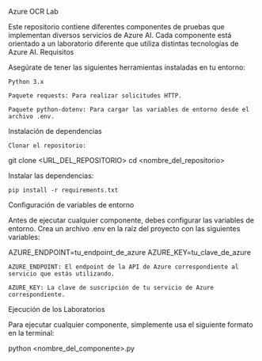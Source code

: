 Azure OCR Lab

Este repositorio contiene diferentes componentes de pruebas que implementan diversos servicios de Azure AI. Cada componente está orientado a un laboratorio diferente que utiliza distintas tecnologías de Azure AI.
Requisitos

Asegúrate de tener las siguientes herramientas instaladas en tu entorno:

    Python 3.x

    Paquete requests: Para realizar solicitudes HTTP.

    Paquete python-dotenv: Para cargar las variables de entorno desde el archivo .env.

Instalación de dependencias

    Clonar el repositorio:

git clone <URL_DEL_REPOSITORIO>
cd <nombre_del_repositorio>

Instalar las dependencias:

    pip install -r requirements.txt

Configuración de variables de entorno

Antes de ejecutar cualquier componente, debes configurar las variables de entorno. Crea un archivo .env en la raíz del proyecto con las siguientes variables:

AZURE_ENDPOINT=tu_endpoint_de_azure
AZURE_KEY=tu_clave_de_azure

    AZURE_ENDPOINT: El endpoint de la API de Azure correspondiente al servicio que estás utilizando.

    AZURE_KEY: La clave de suscripción de tu servicio de Azure correspondiente.


Ejecución de los Laboratorios

Para ejecutar cualquier componente, simplemente usa el siguiente formato en la terminal:

python <nombre_del_componente>.py
